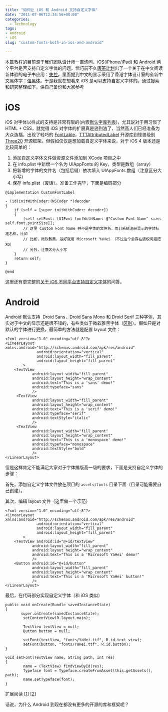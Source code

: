 ```yaml
---
title: "如何让 iOS 和 Android 支持自定义字体"
date: "2011-07-06T12:34:56+08:00"
categories:
  - Technology
tags:
- Android
- iOS
slug: "custom-fonts-both-in-ios-and-android"

---
```


本篇教程的目前源于我们团队设计师一直询问，iOS(iPhone/iPad) 和 Android
两个平台是否支持自定义字体的问题，恰巧前不久[唐茶计划][]出了一个关于在中文阅读新体验的电子书应用：[失控][]。里面提到中文的显示采用了香港字体设计室的全新中文黑体字：[信黑体][]。于是我就在想看来
iOS 是可以支持自定义字体的。通过搜索和研究整理如下，供自己备份和大家参考

# iOS


iOS 对字体以样式的支持是非常有限的(内嵌[默认字库列表][])，尤其说对于用习惯了 HTML + CSS，就觉得 iOS 对字体的扩展真是逊到渣了，当然高人们已经准备为大众造福，出现了轻巧的
[FontLable][]，[TTTAttributedLabel][] 开源库到怪兽级别 [Three20][] 开源框架。但假如仅仅是想加载自定义字体来说，对于 iOS 4 版本还是比较简单的：

1.  添加自定义字体文件做资源文件添加到 XCode 项目之中
2.  在 info.plist 中新增一个名为 UIAppFonts 的 Key，类型是数组（array）
3.  把新增的字体的文件名（包括后缀）依次填入 UIAppFonts 数组（注意区分大小写）
4.  保存 info.plist（废话）。准备工作完毕，下面是编码部分


```
@implementation CustomFontLabel

- (id)initWithCoder:(NSCoder *)decoder
{
    if (self = [super initWithCoder: decoder])
    {
        [self setFont: [UIFont fontWithName: @"Custom Font Name" size: self.font.pointSize]];
        // 这里 Custom Font Name 并不是字体的文件名，而且系统注册显示的字体标准名称，比如
        // 比如，微软雅黑，最好就用 Microsoft YaHei （不过这个会存在版权问题把 XD）
        // 另外，注意区分大小写
    }
    return self;
}

@end
```

这里还有更完整的[关于 iOS 不同平台支持自定义字体][]的问答。


# Android

Android 默认支持  Droid Sans，Droid Sans Mono 和 Droid Serif 三种字体，其实对于中文的显示还是很不错的，有些类似于微软雅黑字体（[区别][]）。假如只是对默认的字体进行更换，最简单的方法就是配置 layout 文件：


```
<?xml version="1.0" encoding="utf-8"?>
<LinearLayout xmlns:android="http://schemas.android.com/apk/res/android"
              android:orientation="vertical"
              android:layout_width="fill_parent"
              android:layout_height="fill_parent"
        >
    <TextView
            android:layout_width="fill_parent"
            android:layout_height="wrap_content"
            android:text="This is a 'sans' demo!"
            android:typeface="sans"
            />
     <TextView
            android:layout_width="fill_parent"
            android:layout_height="wrap_content"
            android:text="This is a 'serif' demo!"
            android:typeface="serif"
            android:textStyle="italic"
            />
     <TextView
            android:layout_width="fill_parent"
            android:layout_height="wrap_content"
            android:text="This is a 'monospace' demo!"
            android:typeface="monospace"
            android:textStyle="bold"
            />
</LinearLayout>
```


但是这样肯定不能满足大家对于字体排版高一级的要求，下面是支持自定义字体的步骤：

首先，添加自定义字体文件放在项目的 `assets/fonts` 目录下面（目录可能需要自己创建）。

其次，编辑 layout 文件（这里做一个示范）

```
<?xml version="1.0" encoding="utf-8"?>
<LinearLayout xmlns:android="http://schemas.android.com/apk/res/android"
              android:orientation="vertical"
              android:layout_width="fill_parent"
              android:layout_height="fill_parent"
        >
    <TextView android:id="@+id/textview"
            android:layout_width="fill_parent"
            android:layout_height="wrap_content"
            android:text="This is a 'Microsoft YaHei' demo!"
            />
    <Button android:id="@+id/button"
            android:layout_width="fill_parent"
            android:layout_height="wrap_content"
            android:text="This is a 'Microsoft YaHei' button!"
            />
</LinearLayout>
```

最后，在代码部分实现自定义字体（和 iOS 类似）

```
public void onCreate(Bundle savedInstanceState)
{
       super.onCreate(savedInstanceState);
        setContentView(R.layout.main);

        TextView textView = null;
        Button button = null;

        setFont(textView, "fonts/YaHei.ttf", R.id.text_view);
        setFont(button, "fonts/YaHei.ttf", R.id.button);
}

void setFont(TextView name, String path, int res)
{
    	name = (TextView) findViewById(res);
        Typeface font = Typeface.createFromAsset(this.getAssets(), path);
        name.setTypeface(font);
}
```

扩展阅读 [[1][]] [[2][]]

话说，为什么 Android 到现在都没有更多的开源的库和框架呢？

  [唐茶计划]: http://www.v2ex.com/t/15220
  [失控]: http://itunes.apple.com/cn/app/id446752200?mt=8
  [信黑体]: http://www.typeisbeautiful.com/2011/07/4276
  [默认字库列表]: http://iosfonts.com/
  [FontLable]: https://github.com/zynga/FontLabel
  [TTTAttributedLabel]: https://github.com/mattt/TTTAttributedLabel
  [Three20]: https://github.com/facebook/three20
  [关于 iOS 不同平台支持自定义字体]: http://stackoverflow.com/questions/360751/can-i-embed-a-custom-font-in-an-iphone-application
  [区别]: http://www.cnbeta.com/articles/114854.htm
  [1]: http://mobile.tutsplus.com/tutorials/android/customize-android-fonts/
  [2]: http://russenreaktor.wordpress.com/2010/04/29/solved-android-using-custom-fonts/

